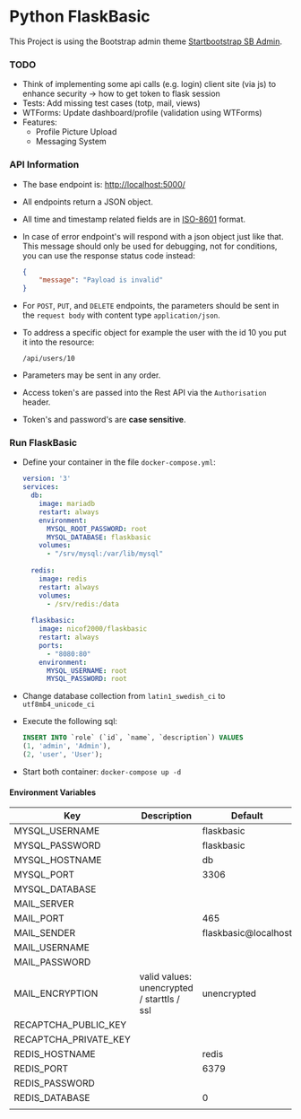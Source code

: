 # Python FlaskBasic
This Project is using the Bootstrap admin theme [Startbootstrap SB Admin](https://blackrockdigital.github.io/startbootstrap-sb-admin/index.html).

### TODO
* Think of implementing some api calls (e.g. login) client site (via js) to enhance security -> how to get token to flask session
* Tests: Add missing test cases (totp, mail, views)
* WTForms: Update dashboard/profile (validation using WTForms)
* Features:
  * Profile Picture Upload
  * Messaging System

### API Information
* The base endpoint is: [http://localhost:5000/](http://localhost:5000/)
* All endpoints return a JSON object.
* All time and timestamp related fields are in [ISO-8601](https://en.wikipedia.org/wiki/ISO_8601) format.
* In case of error endpoint's will respond with a json object just like that. 
This message should only be used for debugging, not for conditions, you can use the response status code instead:
    ```json
    {
        "message": "Payload is invalid"
    }
    ```

* For `POST`, `PUT`, and `DELETE` endpoints, the parameters should be sent
  in the `request body` with content type `application/json`.
* To address a specific object for example the user with the id 10 you put it into the resource:
  ```
  /api/users/10
  ```
* Parameters may be sent in any order.

* Access token's are passed into the Rest API via the `Authorisation` header.
* Token's and password's are **case sensitive**.

### Run FlaskBasic
* Define your container in the file `docker-compose.yml`:
    ```yml
    version: '3'
    services:
      db:
        image: mariadb
        restart: always
        environment:
          MYSQL_ROOT_PASSWORD: root
          MYSQL_DATABASE: flaskbasic
        volumes:
          - "/srv/mysql:/var/lib/mysql"
          
      redis:
        image: redis
        restart: always
        volumes:
          - /srv/redis:/data
          
      flaskbasic:
        image: nicof2000/flaskbasic
        restart: always
        ports:
          - "8080:80"
        environment:
          MYSQL_USERNAME: root
          MYSQL_PASSWORD: root
    ```

* Change database collection from `latin1_swedish_ci` to `utf8mb4_unicode_ci`
* Execute the following sql:
    ```sql
    INSERT INTO `role` (`id`, `name`, `description`) VALUES
    (1, 'admin', 'Admin'),
    (2, 'user', 'User');
    ```
* Start both container: `docker-compose up -d`

#### Environment Variables
| Key                   | Description                                | Default              |
|-----------------------|--------------------------------------------|----------------------|
| MYSQL_USERNAME        |                                            | flaskbasic           |
| MYSQL_PASSWORD        |                                            | flaskbasic           |
| MYSQL_HOSTNAME        |                                            | db                   |
| MYSQL_PORT            |                                            | 3306                 |
| MYSQL_DATABASE        |                                            |                      |
| MAIL_SERVER           |                                            |                      |
| MAIL_PORT             |                                            | 465                  |
| MAIL_SENDER           |                                            | flaskbasic@localhost |
| MAIL_USERNAME         |                                            |                      |
| MAIL_PASSWORD         |                                            |                      |
| MAIL_ENCRYPTION       | valid values: unencrypted / starttls / ssl | unencrypted          |
| RECAPTCHA_PUBLIC_KEY  |                                            |                      |
| RECAPTCHA_PRIVATE_KEY |                                            |                      |
| REDIS_HOSTNAME        |                                            | redis                |
| REDIS_PORT            |                                            | 6379                 |
| REDIS_PASSWORD        |                                            |                      |
| REDIS_DATABASE        |                                            | 0                    |
|                       |                                            |                      ||